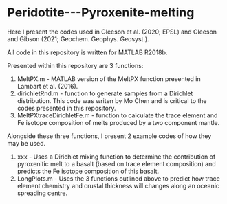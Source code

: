 # Peridotite---Pyroxenite-melting
Here I present the codes used in Gleeson et al. (2020; EPSL) and Gleeson and Gibson (2021; Geochem. Geophys. Geosyst.).

All code in this repository is written for MATLAB R2018b.

Presented within this repository are 3 functions:
  1. MeltPX.m - MATLAB version of the MeltPX function presented in Lambart et al. (2016).
  2. dirichletRnd.m - function to generate samples from a Dirichlet distribution. This code was writen by Mo Chen and is critical to the codes presented in this repository.
  3. MeltPXtraceDirichletFe.m - function to calculate the trace element and Fe isotope composition of melts produced by a two component mantle.
  
Alongside these three functions, I present 2 example codes of how they may be used.
  1. xxx - Uses a Dirichlet mixing function to determine the contribution of pyroxenitic melt to a basalt (based on trace element composition) and predicts the Fe isotope composition of this basalt.
  2. LongPlots.m - Uses the 3 functions outlined above to predict how trace element chemistry and crustal thickness will changes along an oceanic spreading centre.
